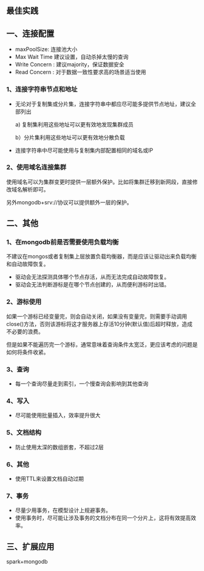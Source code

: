 ## 最佳实践

## 一、连接配置

- maxPoolSize: 连接池大小
- Max Wait Time 建议设置，自动杀掉太慢的查询
- Write Concern : 建议majority，保证数据安全
- Read Concern : 对于数据一致性要求高的场景适当使用

### 1、连接字符串节点和地址

- 无论对于复制集或分片集，连接字符串中都应尽可能多提供节点地址，建议全部列出

  a) 复制集利用这些地址可以更有效地发现集群成员

  b）分片集利用这些地址可以更有效地分散负载

- 连接字符串中尽可能使用与复制集内部配置相同的域名或IP

### 2、使用域名连接集群

使用域名可以为集群变更时提供一层额外保护。比如将集群迁移到新网段，直接修改域名解析即可。

另外mongodb+srv://协议可以提供额外一层的保护。

## 二、其他

### 1、在mongodb前是否需要使用负载均衡

不建议在mongos或者复制集上层放置负载均衡器，而是应该让驱动出来负载均衡和自动故障恢复。

- 驱动会无法探测具体哪个节点存活，从而无法完成自动故障恢复。
- 驱动会无法判断游标是在哪个节点创建的，从而便利游标时出错。

### 2、游标使用

如果一个游标已经变量完，则会自动关闭，如果没有变量完，则需要手动调用close()方法，否则该游标将这才服务器上存活10分钟(默认值)后超时释放，造成不必要的浪费。

但是如果不能遍历完一个游标，通常意味着查询条件太宽泛，更应该考虑的问题是如何将条件收紧。

### 3、查询

- 每一个查询尽量走到索引，一个慢查询会影响到其他查询

### 4、写入

- 尽可能使用批量插入，效率提升很大

### 5、文档结构

- 防止使用太深的数组嵌套，不超过2层

### 6、其他

- 使用TTL来设置文档自动过期

### 7、事务

- 尽量少用事务，在模型设计上规避事务。
- 使用事务时，尽可能让涉及事务的文档分布在同一个分片上，这将有效提高效率。

## 三、扩展应用

spark+mongodb



